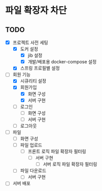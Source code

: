 # 파일 확장자 차단

## TODO

- [x] 프로젝트 사전 세팅
    - [x] 도커 설정
        - [x] jib 설정
        - [x] 개발/배포용 docker-compose 설정
    - [x] 스프링 프로필별 설정
- [ ] 회원 기능
    - [x] 시큐리티 설정
    - [x] 회원가입
        - [x] 화면 구성
        - [x] 서버 구현
    - [ ] 로그인
        - [ ] 화면 구성
        - [ ] 서버 구현
    - [ ] 로그아웃
- [ ] 파일
    - [ ] 화면 구성
    - [ ] 파일 업로드
        - [ ] 프론트 로직 파일 확장자 필터링
            - [ ] 서버 구현
                - [ ] 서버 로직 파일 확장자 필터링
    - [ ] 파일 다운로드
        - [ ] 서버 구현
- [ ] 서버 배포

